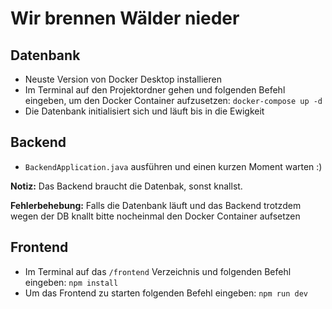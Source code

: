 # Wir brennen Wälder nieder
## Datenbank
- Neuste Version von Docker Desktop installieren
- Im Terminal auf den Projektordner gehen und folgenden Befehl eingeben, um den Docker Container aufzusetzen: ```docker-compose up -d```
- Die Datenbank initialisiert sich und läuft bis in die Ewigkeit
## Backend
- `BackendApplication.java` ausführen und einen kurzen Moment warten :)

**Notiz:** Das Backend braucht die Datenbak, sonst knallst.

**Fehlerbehebung:** Falls die Datenbank läuft und das Backend trotzdem wegen der DB knallt bitte nocheinmal den Docker Container aufsetzen
## Frontend
- Im Terminal auf das `/frontend` Verzeichnis und folgenden Befehl eingeben: `npm install`
- Um das Frontend zu starten folgenden Befehl eingeben: `npm run dev`
